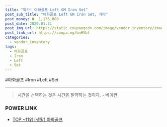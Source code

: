 ```yaml
--- 
title: "특가! 아화골프 Left GM Iron Set" 
post_sub_title: "아화골프 Left GM Iron Set, 기타" 
post_money: ₩. 1,135,000 
post_date: 2020.01.31 
post_img_url: https://static.coupangcdn.com/image/vendor_inventory/images/2018/06/14/18/9/452b72c0-5c2e-415c-aead-9629b7960c86.jpg 
post_link_url: https://coupa.ng/bnHVbf 
categories: 
  - vendor_inventory 
tags: 
  - 아화골프 
  - Iron 
  - Left 
  - Set 
--- 
```

  #아화골프 #Iron #Left #Set 
<hr> 

> 시간을 선택하는 것은 시간을 절약하는 것이다. - 베이컨 


### POWER LINK

* <a href="https://blog.naver.com/an0733/221791223325" target="_blank"> TOP ~11위 [생활] 아화골프</a>
